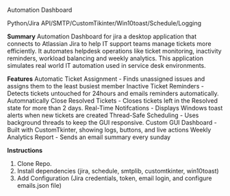 Automation Dashboard

Python/Jira API/SMTP/CustomTikinter/Win10toast/Schedule/Logging

**Summary**
Automation Dashboard for jira a desktop application that connects to Atlassian Jira to help IT support teams manage tickets more efficiently.
It automates helpdesk operations like ticket monitoring, inactivity reminders, workload balancing and weekly analytics. This application
simulates real world IT automation used in service desk environments.

**Features**
Automatic Ticket Assignment - Finds unassigned issues and assigns them to the least busiest member
Inactive Ticket Reminders - Detects tickets untouched for 24hours and emails reminders automatically.
Automnatically Close Resolved Tickets - Closes tickets left in the Resolved state for more than 2 days.
Real-Time Notifcations - Displays Windows toast alerts when new tickets are created
Thread-Safe Scheduling - Uses background threads to keep the GUI responsive.
Custom GUI Dashboard - Built with CustomTkinter, showing logs, buttons, and live actions
Weekly Analytics Report - Sends an email summary every sunday


**Instructions**
1. Clone Repo.
2. Install dependencies (jira, schedule, smtplib, customtkinter, win10toast)
3. Add Configuration (Jira credentials, token, email login, and configure emails.json file)

 
